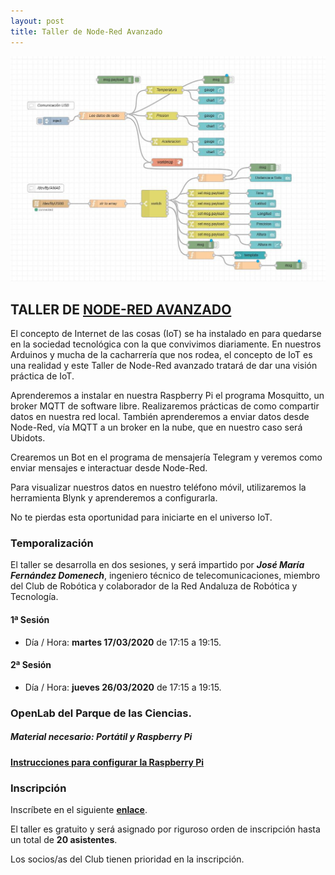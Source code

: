 ```yaml
---
layout: post
title: Taller de Node-Red Avanzado
---
```



<img src="/images/nodered_avanzado.jpg" width="800" />

## TALLER DE [NODE-RED AVANZADO](https://nodered.org/) ##

El concepto de Internet de las cosas (IoT) se ha instalado en para quedarse en la sociedad tecnológica con la que convivimos diariamente. En nuestros Arduinos y mucha de la cacharrería que nos rodea, el concepto de IoT es una realidad y este Taller de Node-Red avanzado tratará de dar una visión práctica de IoT.

Aprenderemos a instalar en nuestra Raspberry Pi el programa Mosquitto, un broker MQTT de software libre. Realizaremos prácticas de como compartir datos en nuestra red local. También aprenderemos a enviar datos desde Node-Red, vía MQTT a un broker en la nube, que en nuestro caso será Ubidots.

Crearemos un Bot en el programa de mensajería Telegram y veremos como enviar mensajes e interactuar desde Node-Red.

Para visualizar nuestros datos en nuestro teléfono móvil,  utilizaremos la herramienta Blynk y aprenderemos a configurarla.

No te pierdas esta oportunidad para iniciarte en el universo IoT.



### Temporalización ###
El taller se desarrolla en dos sesiones, y será impartido por ***José María Fernández Domenech***, ingeniero técnico de telecomunicaciones, miembro del Club de Robótica y colaborador de la Red Andaluza de Robótica y Tecnología.

#### 1ª Sesión ####

* Día / Hora: **martes 17/03/2020** de 17:15 a 19:15.


#### 2ª Sesión ####

* Día / Hora: **jueves 26/03/2020** de 17:15 a 19:15.

### OpenLab del Parque de las Ciencias. ###

##### Material necesario: Portátil y Raspberry Pi #####

#### [Instrucciones para configurar la Raspberry Pi](/documentos/Instrucciones_configurar_Raspberry_Taller_Node-Red.pdf) ####

### Inscripción ###
Inscríbete en el siguiente [**enlace**](https://forms.gle/BzGRRyoHj5NnxpJY6).

El taller es gratuito y será asignado por riguroso orden de inscripción hasta un total de **20 asistentes**.

Los socios/as del Club tienen prioridad en la inscripción.
